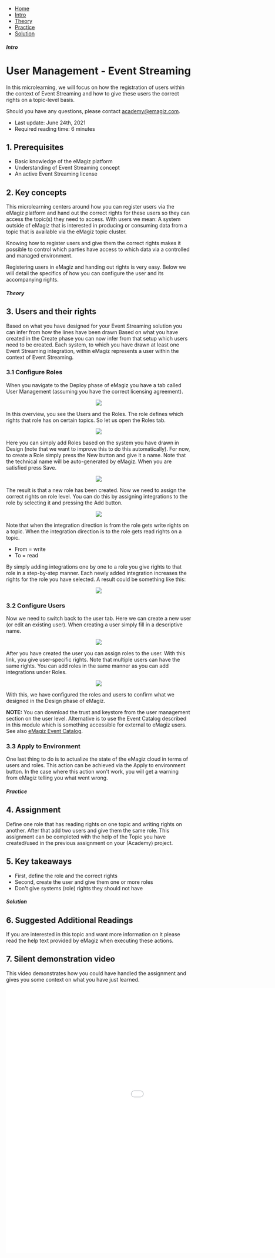 <div class="ez-academy">
    <div class="ez-academy__body">
        <main class="micro-learning">
        <ul class="doc-nav">
            <li class="doc-nav__item"><a href="../../docs/microlearning/crashcourse-event-streaming-index" class="doc-nav__link">Home</a></li>
            <li class="doc-nav__item"><a href="#intro" class="doc-nav__link">Intro</a></li>
            <li class="doc-nav__item"><a href="#theory" class="doc-nav__link">Theory</a></li>
            <li class="doc-nav__item"><a href="#practice" class="doc-nav__link">Practice</a></li>
            <li class="doc-nav__item"><a href="#solution" class="doc-nav__link">Solution</a></li>
        </ul>

<div class="doc">

##### Intro

# User Management - Event Streaming

In this microlearning, we will focus on how the registration of users within the context of Event Streaming and how to give these users the correct rights on a topic-level basis.

Should you have any questions, please contact academy@emagiz.com.

- Last update: June 24th, 2021
- Required reading time: 6 minutes

## 1. Prerequisites
- Basic knowledge of the eMagiz platform
- Understanding of Event Streaming concept
- An active Event Streaming license

## 2. Key concepts
This microlearning centers around how you can register users via the eMagiz platform and hand out the correct rights for these users so they can access the topic(s) they need to access.
With users we mean: A system outside of eMagiz that is interested in producing or consuming data from a topic that is available via the eMagiz topic cluster.

Knowing how to register users and give them the correct rights makes it possible to control which parties have access to which data via a controlled and managed environment.

Registering users in eMagiz and handing out rights is very easy. Below we will detail the specifics of how you can configure the user and its accompanying rights.

##### Theory

## 3. Users and their rights

Based on what you have designed for your Event Streaming solution you can infer from how the lines have been drawn 
Based on what you have created in the Create phase you can now infer from that setup which users need to be created. 
Each system, to which you have drawn at least one Event Streaming integration, within eMagiz represents a user within the context of Event Streaming.

### 3.1 Configure Roles

When you navigate to the Deploy phase of eMagiz you have a tab called User Management (assuming you have the correct licensing agreement).

<p align="center"><img src="../../img/microlearning/crashcourse-eventstreaming-user-management--deploy-user-management.png"></p>

In this overview, you see the Users and the Roles. The role defines which rights that role has on certain topics. So let us open the Roles tab.

<p align="center"><img src="../../img/microlearning/crashcourse-eventstreaming-user-management--deploy-user-management-roles.png"></p>

Here you can simply add Roles based on the system you have drawn in Design (note that we want to improve this to do this automatically). For now, to create a Role simply press the New button and give it a name. Note that the technical name will be auto-generated by eMagiz. When you are satisfied press Save.

<p align="center"><img src="../../img/microlearning/crashcourse-eventstreaming-user-management--deploy-user-management-roles-new.png"></p>

The result is that a new role has been created. Now we need to assign the correct rights on role level. You can do this by assigning integrations to the role by selecting it and pressing the Add button.

<p align="center"><img src="../../img/microlearning/crashcourse-eventstreaming-user-management--deploy-user-management-roles-add-rights.png"></p>

Note that when the integration direction is from the role gets write rights on a topic. When the integration direction is to the role gets read rights on a topic.

- From = write
- To = read

By simply adding integrations one by one to a role you give rights to that role in a step-by-step manner. Each newly added integration increases the rights for the role you have selected. A result could be something like this:

<p align="center"><img src="../../img/microlearning/crashcourse-eventstreaming-user-management--deploy-user-management-roles-add-rights-filled-in.png"></p>

### 3.2 Configure Users

Now we need to switch back to the user tab. Here we can create a new user (or edit an existing user). When creating a user simply fill in a descriptive name.

<p align="center"><img src="../../img/microlearning/crashcourse-eventstreaming-user-management--create-new-user.png"></p>

After you have created the user you can assign roles to the user. With this link, you give user-specific rights. Note that multiple users can have the same rights. You can add roles in the same manner as you can add integrations under Roles.

<p align="center"><img src="../../img/microlearning/crashcourse-eventstreaming-user-management--assign-roles.png"></p>

With this, we have configured the roles and users to confirm what we designed in the Design phase of eMagiz.

**NOTE:** You can download the trust and keystore from the user management section on the user level. Alternative is to use the Event Catalog described in this module which is something accessible for external to eMagiz users. See also [eMagiz Event Catalog](crashcourse-eventstreaming-catalog.md).

### 3.3 Apply to Environment

One last thing to do is to actualize the state of the eMagiz cloud in terms of users and roles. This action can be achieved via the Apply to environment button. In the case where this action won't work, you will get a warning from eMagiz telling you what went wrong.

##### Practice

## 4. Assignment

Define one role that has reading rights on one topic and writing rights on another. After that add two users and give them the same role.
This assignment can be completed with the help of the Topic you have created/used in the previous assignment on your (Academy) project.

## 5. Key takeaways

- First, define the role and the correct rights
- Second, create the user and give them one or more roles
- Don't give systems (role) rights they should not have

##### Solution

## 6. Suggested Additional Readings

If you are interested in this topic and want more information on it please read the help text provided by eMagiz when executing these actions.

## 7. Silent demonstration video

This video demonstrates how you could have handled the assignment and gives you some context on what you have just learned.

<iframe width="1280" height="720" src="../../vid/microlearning/crashcourse-eventstreaming-user-management.mp4" frameborder="0" allow="accelerometer; autoplay; clipboard-write; encrypted-media; gyroscope; picture-in-picture" allowfullscreen></iframe>

</div>
</main>
</div>
</div>